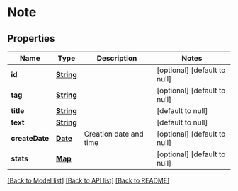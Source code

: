 # Note
## Properties

Name | Type | Description | Notes
------------ | ------------- | ------------- | -------------
**id** | [**String**](string.md) |  | [optional] [default to null]
**tag** | [**String**](string.md) |  | [optional] [default to null]
**title** | [**String**](string.md) |  | [default to null]
**text** | [**String**](string.md) |  | [default to null]
**createDate** | [**Date**](DateTime.md) | Creation date and time | [optional] [default to null]
**stats** | [**Map**](integer.md) |  | [optional] [default to null]

[[Back to Model list]](../README.md#documentation-for-models) [[Back to API list]](../README.md#documentation-for-api-endpoints) [[Back to README]](../README.md)

